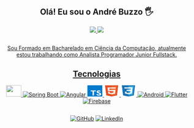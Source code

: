 <h2 align="center"> Olá! Eu sou o André Buzzo 🖐️ </h2>
<p align="center"> 
<div align="center">
  <a href="https://github.com/andbuzzo" target="_blank">
  <img height="180em" src="https://github-readme-stats.vercel.app/api?username=andbuzzo&show_icons=true&theme=dark&include_all_commits=true&count_private=true&rank_icon=github"/>
  <img height="180em" src="https://github-readme-stats.vercel.app/api/top-langs/?username=andbuzzo&layout=compact&langs_count=16&theme=dark"/>
</div>
	<h2></h2>
	<p align="center">Sou Formado em Bacharelado em Ciência da Computação, atualmente estou trabalhando como Analista Programador Junior Fullstack.</p>
<h2 align="center">Tecnologias</h2>  
<div align="center" style="display: inline_block">
	<img height="30" width="40" src="https://cdn.jsdelivr.net/gh/devicons/devicon/icons/java/java-original-wordmark.svg" />
 	<img alt="Spring Boot" src="https://cdn.jsdelivr.net/gh/devicons/devicon/icons/spring/spring-original.svg"  height="30" 		width="40" />
 	<img alt="Angular" src="https://cdn.jsdelivr.net/gh/devicons/devicon/icons/angularjs/angularjs-original.svg" height="30" 			width="40"/>
	<img alt="TypeScript" height="30" width="40" 	src="https://raw.githubusercontent.com/devicons/devicon/master/icons/typescript/typescript-plain.svg">
	<img  alt="HTML" height="30" width="40" src="https://raw.githubusercontent.com/devicons/devicon/master/icons/html5/html5-original.svg">
	<img alt="CSS" height="30" width="40" src="https://raw.githubusercontent.com/devicons/devicon/master/icons/css3/css3-original.svg">
	<img alt="Android" height="30" width="40" src="https://cdn.jsdelivr.net/gh/devicons/devicon/icons/android/android-original-wordmark.svg" />
	<img alt="Flutter" height="30" width="40" src="https://cdn.jsdelivr.net/gh/devicons/devicon/icons/flutter/flutter-original.svg" />
	<img alt="Firebase" height="30" width="40" src="https://cdn.jsdelivr.net/gh/devicons/devicon/icons/firebase/firebase-plain.svg" />

</div
<div>
	<h2></h2>
	<p align = "center">
		<a href="https://github.com/andbuzzo"><img src="https://img.icons8.com/bubbles/50/000000/github.png" 		alt="GitHub"/></a>
		<a href="https://www.linkedin.com/in/andrelbuzzo/"><img src="https://img.icons8.com/bubbles/50/000000/linkedin.png" alt="LinkedIn"/></a>
	</p>
<div>
</p>
